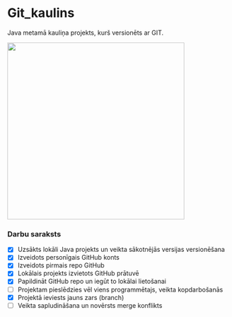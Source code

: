 # Git_kaulins
Java metamā kauliņa projekts, kurš versionēts ar GIT.

<img src="https://s7.orientaltrading.com/is/image/OrientalTrading/VIEWER_ZOOM/jumbo-dice-12-pc-~39_198" width="400" height="400">

### **Darbu saraksts**
- [x] Uzsākts lokāli Java projekts un veikta sākotnējās versijas versionēšana
- [x] Izveidots personīgais GitHub konts
- [x] Izveidots pirmais repo GitHub
- [x] Lokālais projekts izvietots GitHub prātuvē
- [x] Papildināt GitHub repo un iegūt to lokālai lietošanai
- [ ] Projektam pieslēdzies vēl viens programmētajs, veikta kopdarbošanās
- [x] Projektā ieviests jauns zars (branch)
- [ ] Veikta sapludināšana un novērsts merge konflikts
